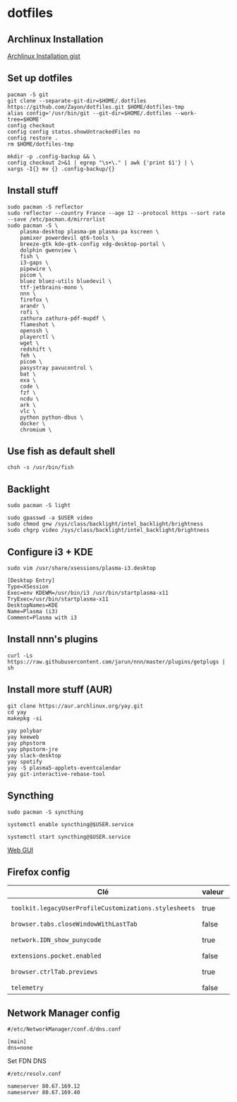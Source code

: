 # dotfiles

## Archlinux Installation

[Archlinux Installation gist](https://gist.github.com/Zayon/afc3d9fd83cbfc6e63ded6887eb9b5fc)

## Set up dotfiles

```
pacman -S git
git clone --separate-git-dir=$HOME/.dotfiles https://github.com/Zayon/dotfiles.git $HOME/dotfiles-tmp
alias config='/usr/bin/git --git-dir=$HOME/.dotfiles --work-tree=$HOME'
config checkout
config config status.showUntrackedFiles no
config restore .
rm $HOME/dotfiles-tmp
```

```
mkdir -p .config-backup && \
config checkout 2>&1 | egrep "\s+\." | awk {'print $1'} | \
xargs -I{} mv {} .config-backup/{}
```

## Install stuff

```
sudo pacman -S reflector
sudo reflector --country France --age 12 --protocol https --sort rate --save /etc/pacman.d/mirrorlist
sudo pacman -S \
    plasma-desktop plasma-pm plasma-pa kscreen \
    pamixer powerdevil qt6-tools \
    breeze-gtk kde-gtk-config xdg-desktop-portal \
    dolphin gwenview \
    fish \
    i3-gaps \
    pipewire \
    picom \
    bluez bluez-utils bluedevil \
    ttf-jetbrains-mono \
    nnn \
    firefox \
    arandr \
    rofi \
    zathura zathura-pdf-mupdf \
    flameshot \
    openssh \
    playerctl \
    wget \
    redshift \
    feh \
    picom \
    pasystray pavucontrol \
    bat \
    exa \
    code \
    fzf \
    ncdu \
    ark \
    vlc \
    python python-dbus \
    docker \
    chromium \
```

## Use fish as default shell
`chsh -s /usr/bin/fish`

## Backlight

```
sudo pacman -S light

sudo gpasswd -a $USER video
sudo chmod g+w /sys/class/backlight/intel_backlight/brightness
sudo chgrp video /sys/class/backlight/intel_backlight/brightness
```

## Configure i3 + KDE

`sudo vim /usr/share/xsessions/plasma-i3.desktop`

```
[Desktop Entry]
Type=XSession
Exec=env KDEWM=/usr/bin/i3 /usr/bin/startplasma-x11
TryExec=/usr/bin/startplasma-x11
DesktopNames=KDE
Name=Plasma (i3)
Comment=Plasma with i3
```

## Install nnn's plugins

`curl -Ls https://raw.githubusercontent.com/jarun/nnn/master/plugins/getplugs | sh`

## Install more stuff (AUR)
```
git clone https://aur.archlinux.org/yay.git
cd yay
makepkg -si

yay polybar
yay keeweb
yay phpstorm
yay phpstorm-jre
yay slack-desktop
yay spotify
yay -S plasma5-applets-eventcalendar
yay git-interactive-rebase-tool
```

## Syncthing

`sudo pacman -S syncthing`

`systemctl enable syncthing@$USER.service`

`systemctl start syncthing@$USER.service`

[Web GUI](http://127.0.0.1:8384/#)


## Firefox config

| Clé | valeur | détails |
| --- | ------ | ------- |
| `toolkit.legacyUserProfileCustomizations.stylesheets` | true | enable userChrome.css |
| `browser.tabs.closeWindowWithLastTab` | false | ... |
| `network.IDN_show_punycode` | true |  URL spoofing conerns |
| `extensions.pocket.enabled` | false | ... |
| `browser.ctrlTab.previews` | true | ctrl-tab between tabs |
| `telemetry` | false | everywhere |


## Network Manager config

```
#/etc/NetworkManager/conf.d/dns.conf

[main]
dns=none
```

Set FDN DNS

```
#/etc/resolv.conf

nameserver 80.67.169.12
nameserver 80.67.169.40
```
